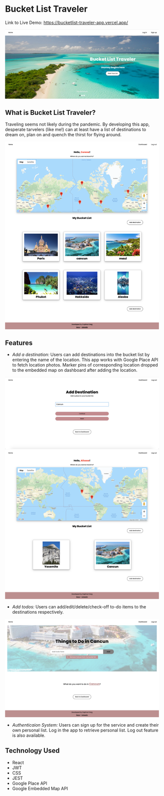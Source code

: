 # Bucket List Traveler

Link to Live Demo: https://bucketlist-traveler-app.vercel.app/

![Landing Page](./markdown-images/landing-page.jpg)


## What is Bucket List Traveler?

Traveling seems not likely during the pandemic. By developing this app, desperate tarvelers (like me!) can at least have a list of destinations to dream on, plan on and quench the thirst for flying around. 

![Home Demo](./markdown-images/home-demo.png)

## Features

- *Add a destination:* Users can add destinations into the bucket list by entering the name of the location. This app works with Google Place API to fetch location photos. Marker pins of corresponding location dropped to the embedded map on dashboard after adding the location.

![Add a destination](./markdown-images/demo-1.jpg)
![Pin dropped onto the map, the destination generated on dashboard](./markdown-images/demo-2.png)

- *Add todos:* Users can add/edit/delete/check-off to-do items to the destinations respectively.

![Add Todo](./markdown-images/demo-3.png)

- *Authenticaion System:* Users can sign up for the service and create their own personal list. Log in the app to retrieve personal list. Log out feature is also available.

## Technology Used
- React
- JWT
- CSS
- JEST
- Google Place API
- Google Embedded Map API